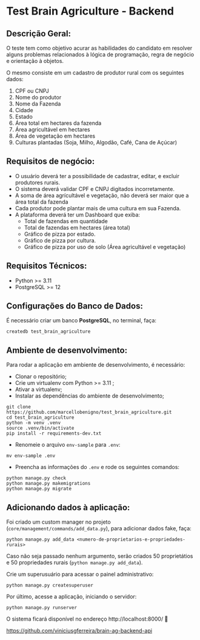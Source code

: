 # Test Brain Agriculture - Backend

## Descrição Geral:

O teste tem como objetivo acurar as habilidades do candidato em resolver alguns problemas relacionados à lógica de
programação, regra de negócio e orientação à objetos.

O mesmo consiste em um cadastro de produtor rural com os seguintes dados:

1. CPF ou CNPJ
2. Nome do produtor
3. Nome da Fazenda
4. Cidade
5. Estado
6. Área total em hectares da fazenda
7. Área agricultável em hectares
8. Área de vegetação em hectares
9. Culturas plantadas (Soja, Milho, Algodão, Café, Cana de Açúcar)

## Requisitos de negócio:

* O usuário deverá ter a possibilidade de cadastrar, editar, e excluir produtores rurais.
* O sistema deverá validar CPF e CNPJ digitados incorretamente.
* A soma de área agrícultável e vegetação, não deverá ser maior que a área total da fazenda
* Cada produtor pode plantar mais de uma cultura em sua Fazenda.
* A plataforma deverá ter um Dashboard que exiba:
    * Total de fazendas em quantidade
    * Total de fazendas em hectares (área total)
    * Gráfico de pizza por estado.
    * Gráfico de pizza por cultura.
    * Gráfico de pizza por uso de solo (Área agricultável e vegetação)

## Requisitos Técnicos:

* Python >= 3.11
* PostgreSQL >= 12

## Configurações do Banco de Dados:

É necessário criar um banco **PostgreSQL**, no terminal, faça:

```
createdb test_brain_agriculture
```

## Ambiente de desenvolvimento:

Para rodar a aplicação em ambiente de desenvolvimento, é necessário:

* Clonar o repositório;
* Crie um virtualenv com Python  >= 3.11 ;
* Ativar a virtualenv;
* Instalar as dependências do ambiente de desenvolvimento;

```
git clone https://github.com/marcellobenigno/test_brain_agriculture.git
cd test_brain_agriculture
python -m venv .venv
source .venv/bin/activate
pip install -r requirements-dev.txt
```

* Renomeie o arquivo `env-sample` para `.env`:

```
mv env-sample .env
```

* Preencha as informações do `.env` e rode os seguintes comandos:

```
python manage.py check
python manage.py makemigrations
python manage.py migrate
```

## Adicionando dados à aplicação:

Foi criado um custom manager no projeto (`core/management/commands/add_data.py`), para adicionar dados fake, faça:

```
python manage.py add_data <numero-de-proprietarios-e-propriedades-rurais>
```

Caso não seja passado nenhum argumento, serão criados 50 proprietátios e 50 propriedades
rurais (`python manage.py add_data`).

Crie um superusuário para acessar o painel administrativo:

```
python manage.py createsuperuser
```

Por último, acesse a aplicação, iniciando o servidor:

```
python manage.py runserver
```

O sistema ficará disponível no endereço http://localhost:8000/ 🎉

https://github.com/viniciusgferreira/brain-ag-backend-api
